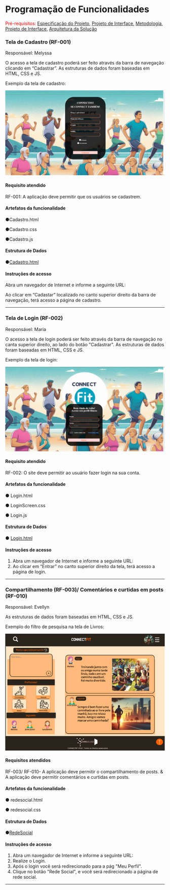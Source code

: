 # Programação de Funcionalidades

<span style="color:red">Pré-requisitos: <a href="2-Especificação do Projeto.md"> Especificação do Projeto</a></span>, <a href="3-Projeto de Interface.md"> Projeto de Interface</a>, <a href="4-Metodologia.md"> Metodologia</a>, <a href="3-Projeto de Interface.md"> Projeto de Interface</a>, <a href="5-Arquitetura da Solução.md"> Arquitetura da Solução</a>

### Tela de Cadastro (RF-001)

Responsável: Melyssa

O acesso a tela de cadastro poderá ser feito através da barra de navegação clicando em “Cadastrar”. As estruturas de dados foram baseadas em HTML, CSS e JS.

Exemplo da tela de cadastro: 


![Cadastro](https://github.com/ICEI-PUC-Minas-PMV-ADS/pmv-ads-2024-e1-proj-web-t15-connectfit/blob/773ea17df9a1fd0e9e008bd13305cac8b6ac93d6/docs/img/Cadastro.png)



#### Requisito atendido

RF-001: A aplicação deve permitir que os usuários se cadastrem.


#### Artefatos da funcionalidade

●Cadastro.html

●Cadastro.css

●Cadastro.js


#### Estrutura de Dados

●[Cadastro.html](https://github.com/ICEI-PUC-Minas-PMV-ADS/pmv-ads-2024-e1-proj-web-t15-connectfit/blob/773ea17df9a1fd0e9e008bd13305cac8b6ac93d6/codigo-fonte/Cadastro.html)


#### Instruções de acesso

Abra um navegador de Internet e informe a seguinte URL: 

Ao clicar em “Cadastar” localizado no canto superior direito da barra de navegação, terá acesso a página de cadastro.

<hr>

### Tela de Login (RF-002)

Responsável: Maria

O acesso a tela de login poderá ser feito através da barra de navegação no canta superior direito, ao lado do botão "Cadastrar". As estruturas de dados foram baseadas em HTML, CSS e JS.

Exemplo da tela de login: 


![Pagina-login](https://github.com/ICEI-PUC-Minas-PMV-ADS/pmv-ads-2024-e1-proj-web-t15-connectfit/blob/9d6d895deda36289578098b4c7e359db525917ba/docs/img/Tela%20Login.png)


#### Requisito atendido

RF-002: O site deve permitir ao usuário fazer login na sua conta.

#### Artefatos da funcionalidade

●	Login.html 

●	LoginScreen.css

● Login.js


#### Estrutura de Dados

●	[Login.html](https://github.com/ICEI-PUC-Minas-PMV-ADS/pmv-ads-2024-e1-proj-web-t15-connectfit/blob/9d6d895deda36289578098b4c7e359db525917ba/codigo-fonte/Login.html)


#### Instruções de acesso

1.	Abra um navegador de Internet e informe a seguinte URL:
2.	Ao clicar em “Entrar” no canto superior direito da tela, terá acesso a página de login.

<hr>

### Compartilhamento (RF-003)/ Comentários e curtidas em posts (RF-010)

Responsável: Evellyn

As estruturas de dados foram baseadas em HTML, CSS e JS.

Exemplo do filtro de pesquisa na tela de Livros:

![Compartilhamento](https://github.com/ICEI-PUC-Minas-PMV-ADS/pmv-ads-2024-e1-proj-web-t15-connectfit/blob/2b6199e314ad3ce53c0431d60bbc1d296160e048/docs/img/redes-sociais.png)


#### Requisitos atendidos

RF-003/ RF-010- A aplicação deve permitir o compartilhamento de posts. & A aplicação deve permitir comentários e curtidas em posts.


#### Artefatos da funcionalidade

●	redesocial.html 

●	redesocial.css


#### Estrutura de Dados

●[RedeSocial](https://github.com/ICEI-PUC-Minas-PMV-ADS/pmv-ads-2024-e1-proj-web-t15-connectfit/blob/5ac5a658bddd7c0af4281146145d1a9333576b83/codigo-fonte/redesocial.html)


#### Instruções de acesso
1.	Abra um navegador de Internet e informe a seguinte URL: 
2.	Realize o Login.
3.	Após o login você será redirecionado para a pág "Meu Perfil". 
4.	 Clique no botão "Rede Social", e você será redirecionado a página de rede social. 

<hr>

